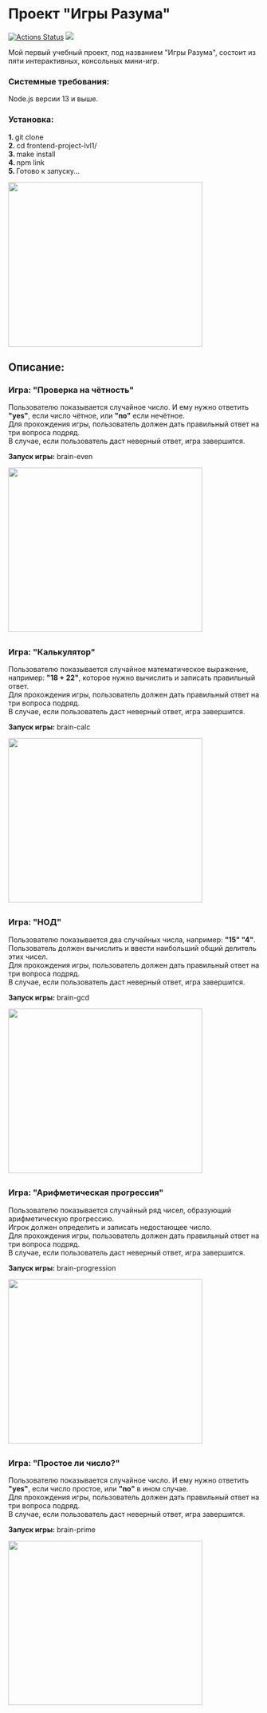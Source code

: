 ### <h1>Проект "Игры Разума"</h1>
[![Actions Status](https://github.com/1808Avenue/frontend-project-lvl1/workflows/hexlet-check/badge.svg)](https://github.com/1808Avenue/frontend-project-lvl1/actions)
<a href="https://codeclimate.com/github/1808Avenue/frontend-project-lvl1/maintainability"><img src="https://api.codeclimate.com/v1/badges/522e4dc9052df218b3b1/maintainability" /></a>

<p>Мой первый учебный проект, под названием "Игры Разума", состоит из пяти интерактивных, консольных мини-игр.</p>
<h3>Системные требования:</h3>
<p>Node.js версии 13 и выше.</p>
<h3>Установка:</h3>
<p><b>1. </b>git clone<br><b>2. </b>cd frontend-project-lvl1/<br><b>3. </b>make install<br><b>4. </b>npm link<br><b>5. </b>Готово к запуску...</p>

<a href="https://asciinema.org/a/iKBr7k64DcrNbZdrz5LnVvFOZ" target="_blank"><img style="width: 389px; height: 330px;" src="https://asciinema.org/a/iKBr7k64DcrNbZdrz5LnVvFOZ.svg"></a>


<h2>Описание:</h2>
<h3>Игра: "Проверка на чётность"</h3>
<p>Пользователю показывается случайное число. И ему нужно ответить <b>"yes"</b>, если число чётное, или <b>"no"</b> если нечётное.<br>Для прохождения игры, пользователь должен дать правильный ответ на три вопроса подряд.<br>В случае, если пользователь даст неверный ответ, игра завершится.</p>
<p><b>Запуск игры:</b> brain-even</p>
<a href="https://asciinema.org/a/Swr3AAfMnCsahDIBumrAy4gm0" target="_blank"><img style="width: 389px; height: 330px;" src="https://asciinema.org/a/Swr3AAfMnCsahDIBumrAy4gm0.svg"></a>
<h2></h2>

<h3>Игра: "Калькулятор"</h3>
<p>Пользователю показывается случайное математическое выражение, например: <b>"18 + 22"</b>, которое нужно вычислить и записать правильный ответ.<br>Для прохождения игры, пользователь должен дать правильный ответ на три вопроса подряд.<br>В случае, если пользователь даст неверный ответ, игра завершится.</p>
<p><b>Запуск игры:</b> brain-calc</p>
<a href="https://asciinema.org/a/qOJcorOECOx4LukIm9hVMHxus" target="_blank"><img style="width: 389px; height: 330px;" src="https://asciinema.org/a/qOJcorOECOx4LukIm9hVMHxus.svg"></a>
<h2></h2>

<h3>Игра: "НОД"</h3>
<p>Пользователю показывается два случайных числа, например: <b>"15"  "4"</b>.<br>Пользователь должен вычислить и ввести наибольший общий делитель этих чисел.<br>Для прохождения игры, пользователь должен дать правильный ответ на три вопроса подряд.<br>В случае, если пользователь даст неверный ответ, игра завершится.</p>
<p><b>Запуск игры:</b> brain-gcd</p>
<a href="https://asciinema.org/a/6IoyGxT5MEGpZw9PBPRQGorkJ" target="_blank"><img style="width: 389px; height: 330px;" src="https://asciinema.org/a/6IoyGxT5MEGpZw9PBPRQGorkJ.svg"></a>
<h2></h2>

<h3>Игра: "Арифметическая прогрессия"</h3>
<p>Пользователю показывается случайный ряд чисел, образующий арифметическую прогрессию.<br>Игрок должен определить и записать недостающее число.<br>Для прохождения игры, пользователь должен дать правильный ответ на три вопроса подряд.<br>В случае, если пользователь даст неверный ответ, игра завершится.</p>
<p><b>Запуск игры:</b> brain-progression</p>
<a href="https://asciinema.org/a/q48N9pmI6fjyasNi8qxfNzcb2" target="_blank"><img style="width: 389px; height: 330px;" src="https://asciinema.org/a/q48N9pmI6fjyasNi8qxfNzcb2.svg"></a>
<h2></h2>

<h3>Игра: "Простое ли число?"</h3>
<p>Пользователю показывается случайное число. И ему нужно ответить <b>"yes"</b>, если число простое, или <b>"no"</b> в ином случае.<br>Для прохождения игры, пользователь должен дать правильный ответ на три вопроса подряд.<br>В случае, если пользователь даст неверный ответ, игра завершится.</p>
<p><b>Запуск игры:</b> brain-prime</p>
<a href="https://asciinema.org/a/UjBB9URtKpgQHAhqbV4YRSbv9" target="_blank"><img style="width: 389px; height: 330px;" src="https://asciinema.org/a/UjBB9URtKpgQHAhqbV4YRSbv9.svg"></a>

